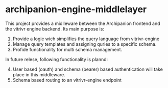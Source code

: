# archipanion-engine-middlelayer
This project provides a midlleware between the Archipanion frontend and the vitrivr engine backend.
Its main purpose is:

 1. Provide a logic wich simplifies the query language from vitrivr-engine
 2. Manage query templates and assigning quries to a specific schema.
 3. Profide functionality for multi schema management.

In future relese, following functionality is plannd:

4. User based (oauth) and schema (bearer) based authentication will take place in this middleware.
5. Schema based routing to an vitrivr-engine endpoint

